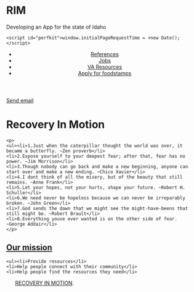# RIM
Developing an App for the state of Idaho
<!DOCTYPE html>
<html>
  <head>
    <meta charset="utf-8">
   <meta http-equiv="X-UA-Compatible" content="IE=edge">
    <meta name="viewport" content="width=device-width, initial-scale=1, viewport-fit=cover">
    <meta name="applicable-device" content="pc,mobile" />

    <script id="perfkit">window.initialPageRequestTime = +new Date();</script>
<link rel="stylesheet" href="my-css-file.css">
    <title>Recovery In Motion</title>
  </head>
  <body>
<header>
<nav>
<p>
<ul>
<li><a href= "references.html">References</a></li>
<li><a href= "jobs.html">Jobs</a></li>
<li><a href= "varesources.html">VA Resources</a></li>
<li><a href= "Foodstamp.html">Apply for foodstamps<a/></li>
</ul>
</p>
</nav>
</header>
<a href="mailto:johnnyp726@gmail.com">Send email</a>
    <h1>Recovery In Motion</h1>

    <p>
	<ul><li>1.Just when the caterpillar thought the world was over, it became a butterfly. ~Zen proverb</li>
	<li>2.Expose yourself to your deepest fear; after that, fear has no power. ~Jim Morrison</li>
	<li>3.Though nobody can go back and make a new beginning, anyone can start over and make a new ending. ~Chico Xavier</li>
	<li>4.I dont think of all the misery, but of the beauty that still remains. ~Anne Frank</li>
	<li>5.Let your hopes, not your hurts, shape your future. ~Robert H. Schuller</li>
	<li>6.We need never be hopeless because we can never be irreparably broken. ~John Green</li>
	<li>7.God sends the dawn that we might see the might-have-beens that still might be. ~Robert Brault</li>
	<li>8.Everything youve ever wanted is on the other side of fear. ~George Addair</li>
	</p>

 <h2><u>Our mission</u></h2>

    <ul><li>Provide resources</li>
    <li>Help people connect with their community</li>
    <li>Help people find the resources they need</li>
  <ul>

<p>
<a href="https://www.stopaddiction.us/requests.php?kw=recovery%20in%20motion&m=be&nw=oNetwork&msclkid=2d8762decfb31b5199e203db53beafef"
   title="The best place to find more information about Mozilla's
          mission and how to contribute"<a>RECOVERY IN MOTION</a>.
</p>

    
  </body>
</html>
